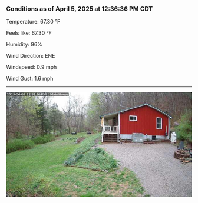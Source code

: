 ### Conditions as of April 5, 2025 at 12:36:36 PM CDT 

Temperature: 67.30 &deg;F

Feels like: 67.30 &deg;F

Humidity: 96%

Wind Direction: ENE

Windspeed: 0.9 mph

Wind Gust: 1.6 mph

---

<img src="./images/latest.jpeg"/>

